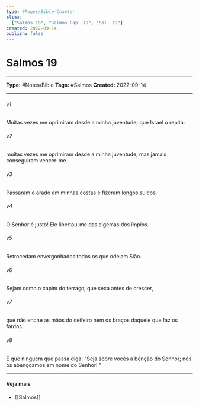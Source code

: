 ```yaml
---
type: #Pages/Bible-Chapter
alias:
  ["Salmos 19", "Salmos Cap. 19", "Sal. 19"]
created: 2022-09-14
publish: false
---
```


# Salmos 19

---

**Type:** #Notes/Bible
**Tags:** #Salmos
**Created:** 2022-09-14

---

###### v1
Muitas vezes me oprimiram desde a minha juventude; que Israel o repita:
###### v2
muitas vezes me oprimiram desde a minha juventude, mas jamais conseguiram vencer-me.
###### v3
Passaram o arado em minhas costas e fizeram longos sulcos.
###### v4
O Senhor é justo! Ele libertou-me das algemas dos ímpios.
###### v5
Retrocedam envergonhados todos os que odeiam Sião.
###### v6
Sejam como o capim do terraço, que seca antes de crescer,
###### v7
que não enche as mãos do ceifeiro nem os braços daquele que faz os fardos.
###### v8
E que ninguém que passa diga: "Seja sobre vocês a bênção do Senhor; nós os abençoamos em nome do Senhor! "


---

#### Veja mais

- [[Salmos]]
